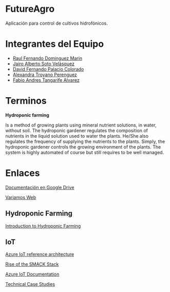 # FutureAgro

Aplicación para control de cultivos hidrofónicos.

# Integrantes del Equipo

- [Raul Fernando Dominguez Marin](rfdomingum@eafit.edu.co)
- [Jairo Alberto Soto Velásquez](jasotov@eafit.edu.co)
- [David Fernando Palacio Colorado](dspalacioc@eafit.edu.co)
- [Alexandra Troyano Perenguez](atroyanop@eafit.edu.co)
- [Fabio Andres Tangarife Alvarez](fatangaria@eafit.edu.co)

# Terminos

**Hydroponic farming**

Is a method of growing plants using mineral nutrient solutions, in water, without soil. The hydroponic gardener regulates the composition of nutrients in the liquid solution used to water the plants. He/She also regulates the frequency of supplying the nutrients to the plants. Simply, the hydroponic gardener controls the growing environment of the plants. The system is highly automated of course but still requires to be well managed.
	
# Enlaces

[Documentación en Google Drive](https://drive.google.com/drive/folders/1yf9pmmHMKh9kFmhu8_8VTCe0MooUW861?usp=sharing)

[Variamos Web](https://variamos.com/variamosweb/#/)

## Hydroponic Farming 

[Introduction to Hydroponic Farming](https://www.cleantechloops.com/hydroponic-farming/)

## IoT
[Azure IoT reference architecture](https://docs.microsoft.com/en-us/azure/architecture/reference-architectures/iot/)

[Rise of the SMACK Stack](https://sweetcode.io/rise-of-smack-stack/)

[Azure IoT Documentation](https://docs.microsoft.com/en-us/azure/iot-fundamentals/)

[Technical Case Studies](https://microsoft.github.io/techcasestudies/#technology=IoT&sortBy=featured)

[]()
